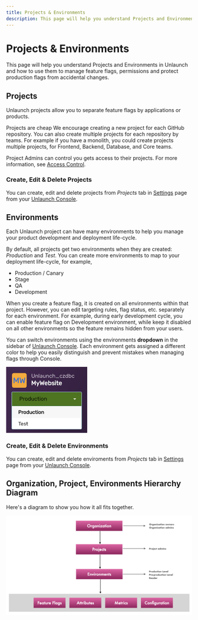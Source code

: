 ```yaml
---
title: Projects & Environments
description: This page will help you understand Projects and Environments in Unlaunch.
---
```


# Projects & Environments

This page will help you understand Projects and Environments in Unlaunch and how to use them to manage feature flags, permissions and protect production flags from accidental changes.

## Projects

Unlaunch projects allow you to separate feature flags by applications or products. 

Projects are cheap We encourage creating a new project for each GitHub repository. You can also create multiple projects for each repository by teams. For example if you have a monolith, you could create projects multiple projects, for Frontend, Backend, Database, and Core teams.

Project Admins can control you gets access to their projects. For more information, see [Access Control](access-control).

### Create, Edit & Delete Projects

You can create, edit and delete projects from *Projects* tab in [Settings](https://app.unlaunch.io/settings) page from your [Unlaunch Console](https://app.unlaunch.io/).

## Environments

Each Unlaunch project can have many environments to help you manage your product development and deployment life-cycle. 

By default, all projects get two environments when they are created: *Production* and *Test*. You can create more environments to map to your deployment life-cycle, for example,

- Production / Canary
- Stage
- QA
- Development

When you create a feature flag, it is created on all environments within that project. However, you can edit targeting rules, flag status, etc. separately for each environment. For example, during early development cycle, you can enable feature flag on Development environment, while keep it disabled on all other environments so the feature remains hidden from your users.

You can switch environments using the environments **dropdown** in the sidebar of [Unlaunch Console](https://app.unlaunch.io/). Each environment gets assigned a different color to help you easily distinguish and prevent mistakes when managing flags through Console.

<div class="d-flex justify-content-center">
    <img src="/assets/img/environment-switcher.png" alt="environment switcher dropdown" width="220"/>
</div>

### Create, Edit & Delete Environments

You can create, edit and delete enviroments from *Projects* tab in [Settings](https://app.unlaunch.io/settings) page from your [Unlaunch Console](https://app.unlaunch.io/).

## Organization, Project, Environments Hierarchy Diagram

Here's a diagram to show you how it all fits together.

<div class="d-flex justify-content-center">
    <img src="/assets/img/o-p-e-hierarchy.png" alt="Organization, Project, Environments hierarchy diagram" width="900"/>
</div>
